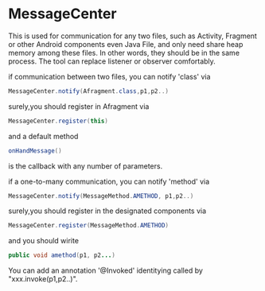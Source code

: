# MessageCenter
This is used for communication for any two files, such as Activity, Fragment or other Android components even Java File,
and only need share heap memory among these files. In other words, they should be in the same process. The tool can replace
listener or observer comfortably.

if communication between two files, you can notify 'class' via
```JAVA
MessageCenter.notify(Afragment.class,p1,p2..)
```
surely,you should register in Afragment via 
```JAVA
MessageCenter.register(this)
```
and a default method 
```JAVA 
onHandMessage()
```
is the callback with any number of parameters.


if a one-to-many communication, you can notify 'method' via 
```JAVA
MessageCenter.notify(MessageMethod.AMETHOD, p1,p2..)
````
surely,you should register in the designated components via
```JAVA
MessageCenter.register(MessageMethod.AMETHOD)
```
and you should wirite 
```JAVA
public void amethod(p1, p2...)
```
You can add an annotation '@Invoked' identitying called by "xxx.invoke(p1,p2..)".
